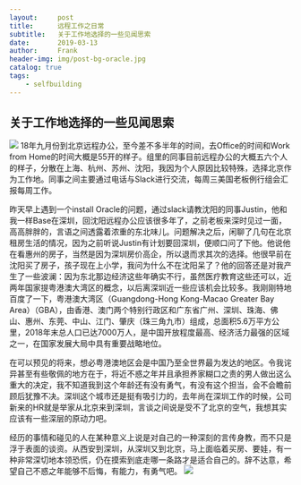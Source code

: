 ```yaml
---
layout:     post
title:      远程工作之日常
subtitle:   关于工作地选择的一些见闻思索
date:       2019-03-13
author:     Frank
header-img: img/post-bg-oracle.jpg
catalog: true
tags:
    - selfbuilding
---
```


## 关于工作地选择的一些见闻思索

![](https://ws4.sinaimg.cn/large/006tKfTcgy1g116oplvhbj30fj03x0t3.jpg)
18年九月份到北京远程办公，至今差不多半年的时间，去Office的时间和Work from Home的时间大概是55开的样子。组里的同事目前远程办公的大概五六个人的样子，分散在上海、杭州、苏州、沈阳，我因为个人原因比较特殊，选择北京作为工作地。同事之间主要通过电话与Slack进行交流，每周三美国老板例行组会汇报每周工作。

昨天早上遇到一个install Oracle的问题，通过slack请教沈阳的同事Justin，他和我一样Base在深圳，回沈阳远程办公应该很多年了，之前老板来深时见过一面，高高胖胖的，言语之间透露着浓重的东北味儿。问题解决之后，闲聊了几句在北京租房生活的情况，因为之前听说Justin有计划要回深圳，便顺口问了下他。他说他在看惠州的房子，当然是因为深圳房价高企，所以退而求其次的选择。他很早前在沈阳买了房子，孩子现在上小学，我问为什么不在沈阳呆了？他的回答还是对我产生了一些波澜：因为东北那边经济这些年确实不行，虽然医疗教育这些还可以，近两年国家提粤港澳大湾区的概念，以后离深圳近一些应该机会比较多。我刚刚特地百度了一下，粤港澳大湾区（Guangdong-Hong Kong-Macao Greater Bay Area）（GBA），由香港、澳门两个特别行政区和广东省广州、深圳、珠海、佛山、惠州、东莞、中山、江门、肇庆（珠三角九市）组成，总面积5.6万平方公里，2018年末总人口已达7000万人，是中国开放程度最高、经济活力最强的区域之一，在国家发展大局中具有重要战略地位。

在可以预见的将来，想必粤港澳地区会是中国乃至全世界最为发达的地区。令我诧异甚至有些敬佩的地方在于，将近不惑之年并且承担养家糊口之责的男人做出这么重大的决定，我不知道我到这个年龄还有没有勇气，有没有这个担当，会不会瞻前顾后犹豫不决。深圳这个城市还是挺有吸引力的，去年尚在深圳工作的时候，公司新来的HR就是举家从北京来到深圳，言谈之间说是受不了北京的空气，我想其实应该有一些深层的原动力吧。

经历的事情和碰见的人在某种意义上说是对自己的一种深刻的言传身教，而不只是浮于表面的谈资。从西安到深圳，从深圳又到北京，马上面临着买房、要娃，有一种非常深切地本领恐慌，仍在摸索到底走哪一条路才是适合自己的。辞不达意，希望自己不惑之年能够不后悔，有能力，有勇气吧。
![](https://ws1.sinaimg.cn/large/006tKfTcgy1g116pl5e7tj30dn05tjs6.jpg)
